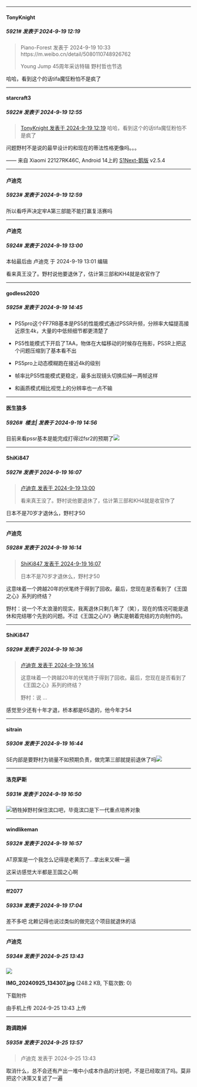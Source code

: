 ﻿*****

####  TonyKnight  
##### 5921#       发表于 2024-9-19 12:19

<blockquote>Piano-Forest 发表于 2024-9-19 10:33
https://m.weibo.cn/detail/5080110748926762

Young Jump 45周年采访特辑 野村哲也节选

</blockquote>
哈哈，看到这个的话tifa魔怔粉怕不是疯了


*****

####  starcraft3  
##### 5922#       发表于 2024-9-19 12:55

<blockquote><a href="httphttps://bbs.saraba1st.com/2b/forum.php?mod=redirect&amp;goto=findpost&amp;pid=66244923&amp;ptid=2076255" target="_blank">TonyKnight 发表于 2024-9-19 12:19</a>
哈哈，看到这个的话tifa魔怔粉怕不是疯了</blockquote>
问题野村不是说的最早设计的和现在的蒂法性格更像吗。。。

—— 来自 Xiaomi 22127RK46C, Android 14上的 [S1Next-鹅版](https://github.com/ykrank/S1-Next/releases) v2.5.4


*****

####  卢迪克  
##### 5923#       发表于 2024-9-19 12:59

所以看呼声决定牢A第三部能不能打赢复活赛吗

*****

####  卢迪克  
##### 5924#       发表于 2024-9-19 13:00

 本帖最后由 卢迪克 于 2024-9-19 13:01 编辑 

看来真王没了。野村说他要退休了，估计第三部和KH4就是收官作了


*****

####  godless2020  
##### 5925#       发表于 2024-9-19 14:45

+ PS5pro这个FF7RB基本是PS5的性能模式通过PSSR升频，分辨率大幅提高接近原生4k，大量的中低频细节都更清楚了

+ PS5性能模式下开启了TAA，物体在大幅移动的时候存在拖影，PSSR上把这个问题压缩到了基本看不出

+ PS5pro上动态模糊跑在接近4k的级别

+ 帧率比PS5性能模式更稳定，最多出现镜头切换后掉一两帧这样

+ 和画质模式相比视觉上的分辨率也一点不输


*****

####  医生狼多  
##### 5926#         楼主| 发表于 2024-9-19 14:56

目前来看pssr基本是能完成打得过fsr2的预期了<img src="https://static.saraba1st.com/image/smiley/face2017/009.gif" referrerpolicy="no-referrer">


*****

####  ShiKi847  
##### 5927#       发表于 2024-9-19 16:07

<blockquote><a href="httphttps://bbs.saraba1st.com/2b/forum.php?mod=redirect&amp;goto=findpost&amp;pid=66245338&amp;ptid=2076255" target="_blank">卢迪克 发表于 2024-9-19 13:00</a>

看来真王没了。野村说他要退休了，估计第三部和KH4就是收官作了</blockquote>
日本不是70岁才退休么，野村才50


*****

####  卢迪克  
##### 5928#       发表于 2024-9-19 16:14

<blockquote><a href="httphttps://bbs.saraba1st.com/2b/forum.php?mod=redirect&amp;goto=findpost&amp;pid=66247075&amp;ptid=2076255" target="_blank">ShiKi847 发表于 2024-9-19 16:07</a>

日本不是70岁才退休么，野村才50</blockquote>
这意味着一个跨越20年的伏笔终于得到了回收。最后，您现在是否看到了《王国之心》系列的终结？

野村：说一个不太浪漫的现实，我离退休只剩几年了（笑），现在的情况可能是退休和完结哪个先到的问题。不过《王国之心IV》确实是朝着完结的方向制作的。


*****

####  ShiKi847  
##### 5929#       发表于 2024-9-19 16:36

<blockquote><a href="httphttps://bbs.saraba1st.com/2b/forum.php?mod=redirect&amp;goto=findpost&amp;pid=66247172&amp;ptid=2076255" target="_blank">卢迪克 发表于 2024-9-19 16:14</a>

这意味着一个跨越20年的伏笔终于得到了回收。最后，您现在是否看到了《王国之心》系列的终结？

野村：说 ...</blockquote>
感觉至少还有十年才退，桥本都是65退的，他今年才54


*****

####  sitrain  
##### 5930#       发表于 2024-9-19 16:44

SE内部是要野村为销量不如预期负责，做完第三部就提前退休了吗<img src="https://static.saraba1st.com/image/smiley/face2017/027.png" referrerpolicy="no-referrer">


*****

####  洛克萨斯  
##### 5931#       发表于 2024-9-19 16:50

<img src="https://static.saraba1st.com/image/smiley/face2017/067.png" referrerpolicy="no-referrer">牺牲掉野村保住滨口吧，毕竟滨口是下一代重点培养对象


*****

####  windlikeman  
##### 5932#       发表于 2024-9-19 16:57

AT原案是一个我怎么记得是老黄历了...拿出来又噘一遍

这采访感觉大半都是王国之心啊


*****

####  ff2077  
##### 5933#       发表于 2024-9-19 17:04

差不多吧 北赖记得也说过类似的做完这个项目就退休的话

*****

####  卢迪克  
##### 5934#       发表于 2024-9-25 13:43

<img src="https://img.saraba1st.com/forum/202409/25/134333o0moewzivlskromk.jpg" referrerpolicy="no-referrer">

<strong>IMG_20240925_134307.jpg</strong> (248.2 KB, 下载次数: 0)

下载附件

由手机上传
2024-9-25 13:43 上传


*****

####  跑调跑掉  
##### 5935#       发表于 2024-9-25 13:57

<blockquote>卢迪克 发表于 2024-9-25 13:43
</blockquote>
取消什么，总不会还有产出一堆中小成本作品的计划吧，不是已经取消了吗。莫非把这个决策又复述了一遍

